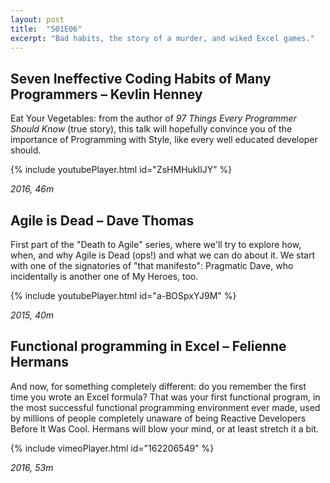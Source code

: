 ```yaml
---
layout: post
title:  "S01E06"
excerpt: "Bad habits, the story of a murder, and wiked Excel games."
---
```


## Seven Ineffective Coding Habits of Many Programmers – Kevlin Henney

Eat Your Vegetables: from the author of *97 Things Every Programmer Should Know* (true story), this talk will hopefully convince you of the importance of Programming with Style, like every well educated developer should.

{% include youtubePlayer.html id="ZsHMHukIlJY" %}

*2016, 46m*

## Agile is Dead – Dave Thomas

First part of the "Death to Agile" series, where we'll try to explore how, when, and why Agile is Dead (ops!) and what we can do about it. We start with one of the signatories of "that manifesto": Pragmatic Dave, who incidentally is another one of My Heroes, too.

{% include youtubePlayer.html id="a-BOSpxYJ9M" %}

*2015, 40m*

## Functional programming in Excel – Felienne Hermans

And now, for something completely different: do you remember the first time you wrote an Excel formula? That was your first functional program, in the most successful functional programming environment ever made, used by millions of people completely unaware of being Reactive Developers Before It Was Cool. Hermans will blow your mind, or at least stretch it a bit.

{% include vimeoPlayer.html id="162206549" %}

*2016, 53m*